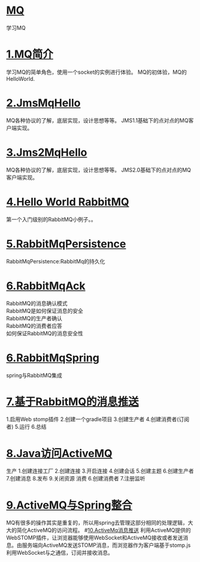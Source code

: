 # [MQ](https://github.com/a18792721831/MQ)
<p>学习MQ</p>

# [1.MQ简介](https://blog.csdn.net/a18792721831/article/details/91394870)
学习MQ的简单角色，使用一个socket的实例进行体验。
MQ的初体验，MQ的HelloWorld.
# [2.JmsMqHello](https://blog.csdn.net/a18792721831/article/details/91604801)
MQ各种协议的了解，底层实现，设计思想等等。
JMS1.1基础下的点对点的MQ客户端实现。
# [3.Jms2MqHello](https://blog.csdn.net/a18792721831/article/details/91604801)
MQ各种协议的了解，底层实现，设计思想等等。
JMS2.0基础下的点对点的MQ客户端实现。
# [4.Hello World RabbitMQ](https://blog.csdn.net/a18792721831/article/details/92710054)
第一个入门级别的RabbitMQ小例子。。
# [5.RabbitMqPersistence](https://blog.csdn.net/a18792721831/article/details/93129821)
RabbitMqPersistence:RabbitMq的持久化
# [6.RabbitMqAck](https://blog.csdn.net/a18792721831/article/details/93228623)
RabbitMQ的消息确认模式<br/>
RabbitMQ是如何保证消息的安全<br/> 
RabbitMQ的生产者确认<br/>
RabbitMQ的消费者应答<br/>
如何保证RabbitMQ的消息安全性<br/>
# [6.RabbitMqSpring](https://blog.csdn.net/a18792721831/article/details/93843315)
spring与RabbitMQ集成
# [7.基于RabbitMQ的消息推送](https://blog.csdn.net/a18792721831/article/details/94471160)
1.启用Web stomp插件
2.创建一个gradle项目
3.创建生产者
4.创建消费者(订阅者)
5.运行
6.总结
# [8.Java访问ActiveMQ](https://blog.csdn.net/a18792721831/article/details/95090695)
生产
1.创建连接工厂
2.创建连接
3.开启连接
4.创建会话
5.创建主题
6.创建生产者
7.创建消息
8.发布
9.关闭资源
消费
6.创建消费者
7.注册监听
# [9.ActiveMQ与Spring整合](https://blog.csdn.net/a18792721831/article/details/95647617)
MQ有很多的操作其实是重复的，所以用spring去管理这部分相同的处理逻辑，大大的简化ActiveMQ的访问流程。
#[10.ActiveMq消息推送](https://blog.csdn.net/a18792721831/article/details/96888152)
利用ActiveMQ提供的WebSTOMP插件，让浏览器能够使用WebSocket和ActiveMQ接收或者发送消息。由服务端向ActiveMQ发送STOMP消息，而浏览器作为客户端基于stomp.js利用WebSocket与之通信，订阅并接收消息。